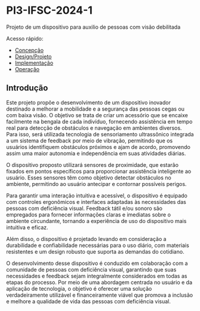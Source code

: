 # PI3-IFSC-2024-1

Projeto de um dispositivo para auxilio de pessoas com visão debilitada

Acesso rápido:

  - [Concepção](./concepção.md)
  - [Design/Projeto](./design.md)
  - [Implementação](./implementação.md)
  - [Operação](./operação.md)

## Introdução 

Este projeto propõe o desenvolvimento de um dispositivo inovador destinado a melhorar a mobilidade e a segurança das pessoas cegas ou com baixa visão. O objetivo se trata de criar um acessório que se encaixe facilmente na bengala de cada indivíduo, fornecendo assistência em tempo real para detecção de obstáculos e navegação em ambientes diversos. Para isso, será utilizada tecnologia de sensoriamento ultrassônico integrada a um sistema de feedback por meio de vibração, permitindo que os usuários identifiquem obstáculos próximos e ajam de acordo, promovendo assim uma maior autonomia e independência em suas atividades diárias.

O dispositivo proposto utilizará sensores de proximidade, que estarão fixados em pontos específicos para proporcionar assistência inteligente ao usuário. Esses sensores têm como objetivo detectar obstáculos no ambiente, permitindo ao usuário antecipar e contornar possíveis perigos.

Para garantir uma interação intuitiva e acessível, o dispositivo é equipado com controles ergonômicos e interfaces adaptadas às necessidades das pessoas com deficiência visual. Feedback tátil e/ou sonoro são empregados para fornecer informações claras e imediatas sobre o ambiente circundante, tornando a experiência de uso do dispositivo mais intuitiva e eficaz.

Além disso, o dispositivo é projetado levando em consideração a durabilidade e confiabilidade necessárias para o uso diário, com materiais resistentes e um design robusto que suporta as demandas do cotidiano.

O desenvolvimento desse dispositivo é conduzido em colaboração com a comunidade de pessoas com deficiência visual, garantindo que suas necessidades e feedback sejam integralmente considerados em todas as etapas do processo. Por meio de uma abordagem centrada no usuário e da aplicação de tecnologia, o objetivo é oferecer uma solução verdadeiramente utilizável e financeiramente viável que promova a inclusão e melhore a qualidade de vida das pessoas com deficiência visual.